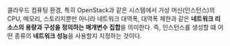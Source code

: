 클라우드 컴퓨팅 환경, 특히 OpenStack과 같은 시스템에서 가상 머신(인스턴스)의 CPU, 메모리, 스토리지뿐만 아니라 네트워크 대역폭, 대역폭 제한과 같은 **네트워크 리소스의 용량과 구성을 정의하는 매개변수 집합**을 의미한다. 즉, 인스턴스를 생성할 떄 어떤 종류의 **네트워크 성능**을 사용할지 지정하는 것이다.